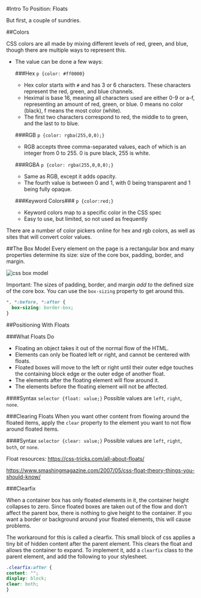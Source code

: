 #Intro To Position: Floats

But first, a couple of sundries.

##Colors

CSS colors are all made by mixing different levels of red, green, and blue, though there are multiple ways to represent this.

- The value can be done a few ways:

  ###Hex
  `p {color: #ff0000}`

    - Hex color starts with `#` and has 3 or 6 characters. These characters represent the red, green, and blue channels.
    - Heximal is base 16, meaning all characters used are either 0-9 or a-f, representing an amount of red, green, or blue. 0 means no color (black), f means the most color (white).
    - The first two characters correspond to red, the middle to to green, and the last to to blue.

  ###RGB
  `p {color: rgba(255,0,0);}`

    - RGB accepts three comma-separated values, each of which is an integer from 0 to 255. 0 is pure black, 255 is white.

  ###RGBA
  `p {color: rgba(255,0,0,0);}`
    - Same as RGB, except it adds opacity.
    - The fourth value is between 0 and 1, with 0 being transparent and 1 being fully opaque.

  ###Keyword Colors###
  `p {color:red;}`
    - Keyword colors map to a specific color in the CSS spec
    - Easy to use, but limited, so not used as frequently

There are a number of color pickers online for hex and rgb colors, as well as sites that will convert color values.

##The Box Model
Every element on the page is a rectangular box and many properties determine its size: size of the core box, padding, border, and margin.

![css box model](https://developer.apple.com/library/mac/documentation/AppleApplications/Conceptual/Safari_Developer_Guide/Art/box_model_metrics_2x.png)

Important: The sizes of padding, border, and margin _add to_ the defined size of the core box. You can use the `box-sizing` property to get around this.

```css
*, *:before, *:after {
  box-sizing: border-box;
}
```


##Positioning With Floats

###What Floats Do
- Floating an object takes it out of the normal flow of the HTML.
- Elements can only be floated left or right, and cannot be centered with floats.
- Floated boxes will move to the left or right until their outer edge touches the containing block edge or the outer edge of another float.
- The elements after the floating element will flow around it.
- The elements before the floating element will not be affected.

####Syntax
`selector {float: value;}`
Possible values are `left`, `right`, `none`.


###Clearing Floats
When you want other content from flowing around the floated items, apply the `clear` property to the element you want to not flow around floated items.


####Syntax
`selector {clear: value;}`
Possible values are `left`, `right`, `both`, or `none`.

Float resources:
https://css-tricks.com/all-about-floats/

https://www.smashingmagazine.com/2007/05/css-float-theory-things-you-should-know/


###Clearfix

When a container box has only floated elements in it, the container height collapses to zero. Since floated boxes are taken out of the flow and don’t affect the parent box, there is nothing to give height to the container. If you want a border or background around your floated elements, this will cause problems.

The workaround for this is called a clearfix. This small block of css applies a tiny bit of hidden content after the parent element. This clears the float and allows the container to expand. To implement it, add a `clearfix` class to the parent element, and add the following to your stylesheet.

```css
.clearfix:after {
content: "";
display: block;
clear: both;
}
```